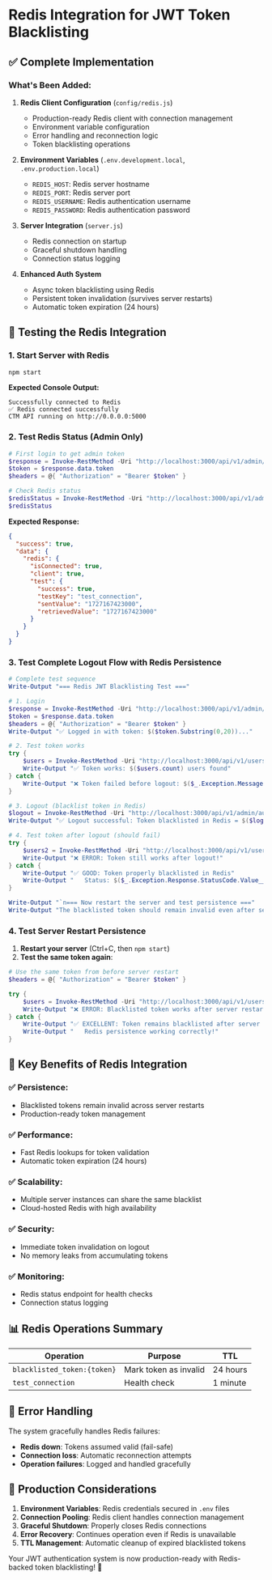 # Redis Integration for JWT Token Blacklisting

## ✅ Complete Implementation

### What's Been Added:

1. **Redis Client Configuration** (`config/redis.js`)
   - Production-ready Redis client with connection management
   - Environment variable configuration
   - Error handling and reconnection logic
   - Token blacklisting operations

2. **Environment Variables** (`.env.development.local`, `.env.production.local`)
   - `REDIS_HOST`: Redis server hostname
   - `REDIS_PORT`: Redis server port
   - `REDIS_USERNAME`: Redis authentication username  
   - `REDIS_PASSWORD`: Redis authentication password

3. **Server Integration** (`server.js`)
   - Redis connection on startup
   - Graceful shutdown handling
   - Connection status logging

4. **Enhanced Auth System** 
   - Async token blacklisting using Redis
   - Persistent token invalidation (survives server restarts)
   - Automatic token expiration (24 hours)

## 🚀 Testing the Redis Integration

### 1. Start Server with Redis
```bash
npm start
```

**Expected Console Output:**
```
Successfully connected to Redis
✅ Redis connected successfully
CTM API running on http://0.0.0.0:5000
```

### 2. Test Redis Status (Admin Only)
```powershell
# First login to get admin token
$response = Invoke-RestMethod -Uri "http://localhost:3000/api/v1/admin/auth/login" -Method Post -ContentType "application/json" -Body '{"username": "admin", "password": "admin123"}'
$token = $response.data.token
$headers = @{ "Authorization" = "Bearer $token" }

# Check Redis status
$redisStatus = Invoke-RestMethod -Uri "http://localhost:3000/api/v1/admin/auth/redis-status" -Headers $headers
$redisStatus
```

**Expected Response:**
```json
{
  "success": true,
  "data": {
    "redis": {
      "isConnected": true,
      "client": true,
      "test": {
        "success": true,
        "testKey": "test_connection",
        "sentValue": "1727167423000",
        "retrievedValue": "1727167423000"
      }
    }
  }
}
```

### 3. Test Complete Logout Flow with Redis Persistence
```powershell
# Complete test sequence
Write-Output "=== Redis JWT Blacklisting Test ==="

# 1. Login
$response = Invoke-RestMethod -Uri "http://localhost:3000/api/v1/admin/auth/login" -Method Post -ContentType "application/json" -Body '{"username": "admin", "password": "admin123"}'
$token = $response.data.token
$headers = @{ "Authorization" = "Bearer $token" }
Write-Output "✅ Logged in with token: $($token.Substring(0,20))..."

# 2. Test token works
try {
    $users = Invoke-RestMethod -Uri "http://localhost:3000/api/v1/users" -Headers $headers
    Write-Output "✅ Token works: $($users.count) users found"
} catch {
    Write-Output "❌ Token failed before logout: $($_.Exception.Message)"
}

# 3. Logout (blacklist token in Redis)
$logout = Invoke-RestMethod -Uri "http://localhost:3000/api/v1/admin/auth/logout" -Method Post -Headers $headers
Write-Output "✅ Logout successful: Token blacklisted in Redis = $($logout.data.tokenBlacklisted)"

# 4. Test token after logout (should fail)
try {
    $users2 = Invoke-RestMethod -Uri "http://localhost:3000/api/v1/users" -Headers $headers
    Write-Output "❌ ERROR: Token still works after logout!"
} catch {
    Write-Output "✅ GOOD: Token properly blacklisted in Redis"
    Write-Output "   Status: $($_.Exception.Response.StatusCode.Value__)"
}

Write-Output "`n=== Now restart the server and test persistence ==="
Write-Output "The blacklisted token should remain invalid even after server restart"
```

### 4. Test Server Restart Persistence

1. **Restart your server** (Ctrl+C, then `npm start`)
2. **Test the same token again**:

```powershell
# Use the same token from before server restart
$headers = @{ "Authorization" = "Bearer $token" }

try {
    $users = Invoke-RestMethod -Uri "http://localhost:3000/api/v1/users" -Headers $headers
    Write-Output "❌ ERROR: Blacklisted token works after server restart!"
} catch {
    Write-Output "✅ EXCELLENT: Token remains blacklisted after server restart"
    Write-Output "   Redis persistence working correctly!"
}
```

## 🔧 Key Benefits of Redis Integration

### ✅ **Persistence**: 
- Blacklisted tokens remain invalid across server restarts
- Production-ready token management

### ✅ **Performance**: 
- Fast Redis lookups for token validation
- Automatic token expiration (24 hours)

### ✅ **Scalability**: 
- Multiple server instances can share the same blacklist
- Cloud-hosted Redis with high availability

### ✅ **Security**: 
- Immediate token invalidation on logout
- No memory leaks from accumulating tokens

### ✅ **Monitoring**: 
- Redis status endpoint for health checks
- Connection status logging

## 📊 Redis Operations Summary

| Operation | Purpose | TTL |
|-----------|---------|-----|
| `blacklisted_token:{token}` | Mark token as invalid | 24 hours |
| `test_connection` | Health check | 1 minute |

## 🚨 Error Handling

The system gracefully handles Redis failures:
- **Redis down**: Tokens assumed valid (fail-safe)
- **Connection loss**: Automatic reconnection attempts
- **Operation failures**: Logged and handled gracefully

## 🎯 Production Considerations

1. **Environment Variables**: Redis credentials secured in `.env` files
2. **Connection Pooling**: Redis client handles connection management
3. **Graceful Shutdown**: Properly closes Redis connections
4. **Error Recovery**: Continues operation even if Redis is unavailable
5. **TTL Management**: Automatic cleanup of expired blacklisted tokens

Your JWT authentication system is now production-ready with Redis-backed token blacklisting! 🎉